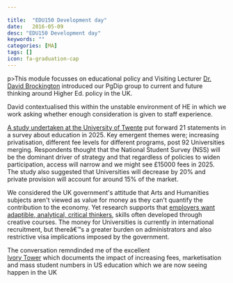 ```yaml
---
 
title:  "EDU150 Development day"
date:   2016-05-09
desc: "EDU150 Development day"
keywords: ""
categories: [MA]
tags: []
icon: fa-graduation-cap
---
```

p>This module focusses on educational policy and Visiting Lecturer [Dr. David Brockington](https://www.plymouth.ac.uk/staff/david-brockington) introduced our PgDip group to current and future thinking around Higher Ed. policy in the UK.

David contextualised this within the unstable environment of HE in which we work asking whether enough consideration is given to staff experience.

[A study undertaken at the University of Twente](https://www.utwente.nl/bms/cheps/publications/Publications%202011/LFHE%20Changing%20landscape%20paper%20final%20edit%20JH.pdf) put forward 21 statements in a survey about education in 2025. Key emergent themes were; increasing privatisation, different fee levels for different programs, post 92 Universities merging. Respondents thought that the National Student Survey (NSS) will be the dominant driver of strategy and that regardless of policies to widen participation, access will narrow and we might see £15000 fees in 2025. The study also suggested that Universities will decrease by 20% and private provision will account for around 15% of the market.

We considered the UK government's attitude that Arts and Humanities subjects aren't viewed as value for money as they can't quantify the contribution to the economy. Yet research supports that [employers want adaptible, analytical, critical thinkers](https://www.insidehighered.com/blogs/stratedgy/what-do-employers-want), skills often developed through creative courses. The money for Universities is currently in international recruitment, but thereâ€™s a greater burden on administrators and also restrictive visa implications imposed by the government.

The conversation remndinded me of the excellent  
[Ivory Tower](http://www.imdb.com/title/tt3263520/) which documents the impact of increasing fees, marketisation and mass student numbers in US education which we are now seeing happen in the UK
